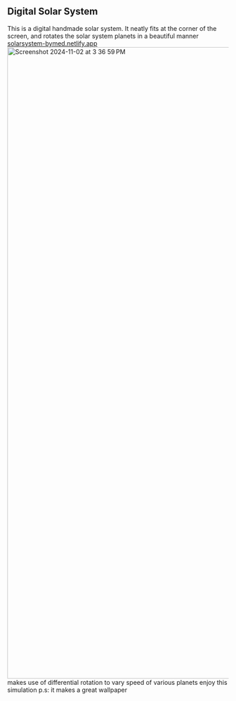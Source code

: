 ## Digital Solar System

This is a digital handmade solar system. It neatly fits at the corner of the screen, and rotates the solar system planets in a beautiful manner
[solarsystem-bymed.netlify.app](https://solarsystem-bymed.netlify.app)
<img width="1440" alt="Screenshot 2024-11-02 at 3 36 59 PM" src="https://github.com/user-attachments/assets/27827364-3f76-4dc5-bd21-4ef7ec201cbd">
makes use of differential rotation to vary speed of various planets
enjoy this simulation
p.s: it makes a great wallpaper
